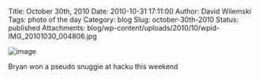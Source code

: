 Title: October 30th, 2010 
Date: 2010-10-31 17:11:00
Author: David Wilemski
Tags: photo of the day
Category: blog
Slug: october-30th-2010
Status: published
Attachments: blog/wp-content/uploads/2010/10/wpid-IMG_20101030_004806.jpg

![image](http://oromis.davidwilemski.com/blog/wp-content/uploads/2010/10/wpid-IMG_20101030_004806.jpg)

Bryan won a pseudo snuggie at hacku this weekend
